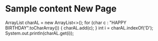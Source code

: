 # Sample content New Page

ArrayList<Character> charAL = new ArrayList<>();
for (char c : "HAPPY BIRTHDAY".toCharArray()) { 
charAL.add(c);
}
int i = charAL.indexOf('D');
System.out.println(charAL.get(i));